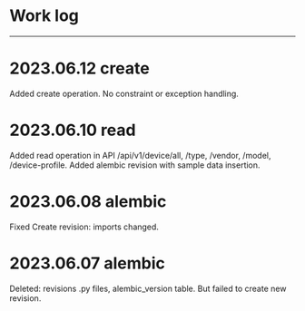 # Work log

---

# 2023.06.12 create
Added create operation. No constraint or exception handling.

# 2023.06.10 read
Added read operation in API /api/v1/device/all, /type, /vendor, /model, /device-profile.
Added alembic revision with sample data insertion.


# 2023.06.08 alembic
Fixed Create revision: imports changed.


# 2023.06.07 alembic
Deleted: revisions .py files, alembic_version table.
But failed to create new revision. 
